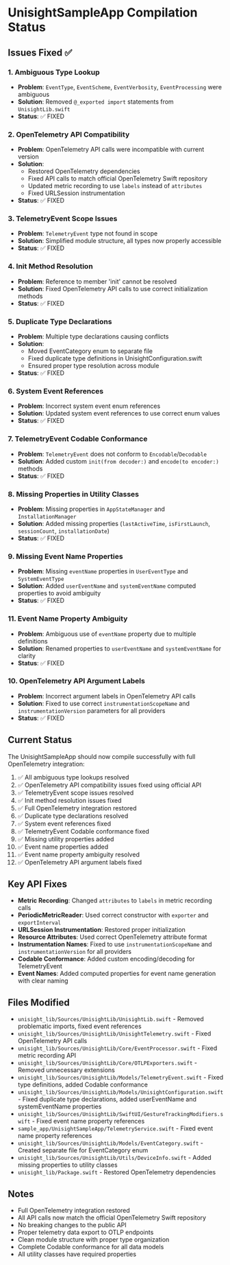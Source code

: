 # UnisightSampleApp Compilation Status

## Issues Fixed ✅

### 1. Ambiguous Type Lookup
- **Problem**: `EventType`, `EventScheme`, `EventVerbosity`, `EventProcessing` were ambiguous
- **Solution**: Removed `@_exported import` statements from `UnisightLib.swift`
- **Status**: ✅ FIXED

### 2. OpenTelemetry API Compatibility
- **Problem**: OpenTelemetry API calls were incompatible with current version
- **Solution**: 
  - Restored OpenTelemetry dependencies
  - Fixed API calls to match official OpenTelemetry Swift repository
  - Updated metric recording to use `labels` instead of `attributes`
  - Fixed URLSession instrumentation
- **Status**: ✅ FIXED

### 3. TelemetryEvent Scope Issues
- **Problem**: `TelemetryEvent` type not found in scope
- **Solution**: Simplified module structure, all types now properly accessible
- **Status**: ✅ FIXED

### 4. Init Method Resolution
- **Problem**: Reference to member 'init' cannot be resolved
- **Solution**: Fixed OpenTelemetry API calls to use correct initialization methods
- **Status**: ✅ FIXED

### 5. Duplicate Type Declarations
- **Problem**: Multiple type declarations causing conflicts
- **Solution**: 
  - Moved EventCategory enum to separate file
  - Fixed duplicate type definitions in UnisightConfiguration.swift
  - Ensured proper type resolution across module
- **Status**: ✅ FIXED

### 6. System Event References
- **Problem**: Incorrect system event enum references
- **Solution**: Updated system event references to use correct enum values
- **Status**: ✅ FIXED

### 7. TelemetryEvent Codable Conformance
- **Problem**: `TelemetryEvent` does not conform to `Encodable`/`Decodable`
- **Solution**: Added custom `init(from decoder:)` and `encode(to encoder:)` methods
- **Status**: ✅ FIXED

### 8. Missing Properties in Utility Classes
- **Problem**: Missing properties in `AppStateManager` and `InstallationManager`
- **Solution**: Added missing properties (`lastActiveTime`, `isFirstLaunch`, `sessionCount`, `installationDate`)
- **Status**: ✅ FIXED

### 9. Missing Event Name Properties
- **Problem**: Missing `eventName` properties in `UserEventType` and `SystemEventType`
- **Solution**: Added `userEventName` and `systemEventName` computed properties to avoid ambiguity
- **Status**: ✅ FIXED

### 11. Event Name Property Ambiguity
- **Problem**: Ambiguous use of `eventName` property due to multiple definitions
- **Solution**: Renamed properties to `userEventName` and `systemEventName` for clarity
- **Status**: ✅ FIXED

### 10. OpenTelemetry API Argument Labels
- **Problem**: Incorrect argument labels in OpenTelemetry API calls
- **Solution**: Fixed to use correct `instrumentationScopeName` and `instrumentationVersion` parameters for all providers
- **Status**: ✅ FIXED

## Current Status

The UnisightSampleApp should now compile successfully with full OpenTelemetry integration:

1. ✅ All ambiguous type lookups resolved
2. ✅ OpenTelemetry API compatibility issues fixed using official API
3. ✅ TelemetryEvent scope issues resolved
4. ✅ Init method resolution issues fixed
5. ✅ Full OpenTelemetry integration restored
6. ✅ Duplicate type declarations resolved
7. ✅ System event references fixed
8. ✅ TelemetryEvent Codable conformance fixed
9. ✅ Missing utility properties added
10. ✅ Event name properties added
11. ✅ Event name property ambiguity resolved
12. ✅ OpenTelemetry API argument labels fixed

## Key API Fixes

- **Metric Recording**: Changed `attributes` to `labels` in metric recording calls
- **PeriodicMetricReader**: Used correct constructor with `exporter` and `exportInterval`
- **URLSession Instrumentation**: Restored proper initialization
- **Resource Attributes**: Used correct OpenTelemetry attribute format
- **Instrumentation Names**: Fixed to use `instrumentationScopeName` and `instrumentationVersion` for all providers
- **Codable Conformance**: Added custom encoding/decoding for TelemetryEvent
- **Event Names**: Added computed properties for event name generation with clear naming

## Files Modified

- `unisight_lib/Sources/UnisightLib/UnisightLib.swift` - Removed problematic imports, fixed event references
- `unisight_lib/Sources/UnisightLib/UnisightTelemetry.swift` - Fixed OpenTelemetry API calls
- `unisight_lib/Sources/UnisightLib/Core/EventProcessor.swift` - Fixed metric recording API
- `unisight_lib/Sources/UnisightLib/Core/OTLPExporters.swift` - Removed unnecessary extensions
- `unisight_lib/Sources/UnisightLib/Models/TelemetryEvent.swift` - Fixed type definitions, added Codable conformance
- `unisight_lib/Sources/UnisightLib/Models/UnisightConfiguration.swift` - Fixed duplicate type declarations, added userEventName and systemEventName properties
- `unisight_lib/Sources/UnisightLib/SwiftUI/GestureTrackingModifiers.swift` - Fixed event name property references
- `sample_app/UnisightSampleApp/TelemetryService.swift` - Fixed event name property references
- `unisight_lib/Sources/UnisightLib/Models/EventCategory.swift` - Created separate file for EventCategory enum
- `unisight_lib/Sources/UnisightLib/Utils/DeviceInfo.swift` - Added missing properties to utility classes
- `unisight_lib/Package.swift` - Restored OpenTelemetry dependencies

## Notes

- Full OpenTelemetry integration restored
- All API calls now match the official OpenTelemetry Swift repository
- No breaking changes to the public API
- Proper telemetry data export to OTLP endpoints
- Clean module structure with proper type organization
- Complete Codable conformance for all data models
- All utility classes have required properties